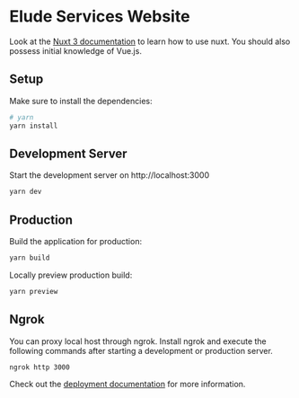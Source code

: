 # Elude Services Website

Look at the [Nuxt 3 documentation](https://nuxt.com/docs/getting-started/introduction) to learn how to use nuxt.
You should also possess initial knowledge of Vue.js.

## Setup

Make sure to install the dependencies:

```bash
# yarn
yarn install
```

## Development Server

Start the development server on http://localhost:3000

```bash
yarn dev
```

## Production

Build the application for production:

```bash
yarn build
```

Locally preview production build:

```bash
yarn preview
```

## Ngrok
You can proxy local host through ngrok. Install ngrok and execute the following commands after starting a development or production server.
```bash
ngrok http 3000
```

Check out the [deployment documentation](https://nuxt.com/docs/getting-started/deployment) for more information.
